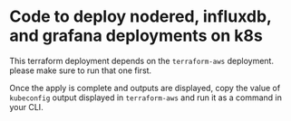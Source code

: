 # Code to deploy nodered, influxdb, and grafana deployments on k8s

This terraform deployment depends on the `terraform-aws` deployment. please make sure to run that one first.

Once the apply is complete and outputs are displayed, copy the value of `kubeconfig` output displayed in `terraform-aws` and run it as a command in your CLI.